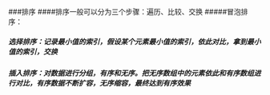 ###排序
####排序一般可以分为三个步骤：遍历、比较、交换
#####冒泡排序：
##### 选择排序：记录最小值的索引，假设某个元素最小值的索引，依此对比，拿到最小值的索引，交换
##### 插入排序：对数据进行分组，有序和无序。把无序数组中的元素依此和有序数组进行对比，有序数据不断扩容，无序缩容，最终达到有序效果
